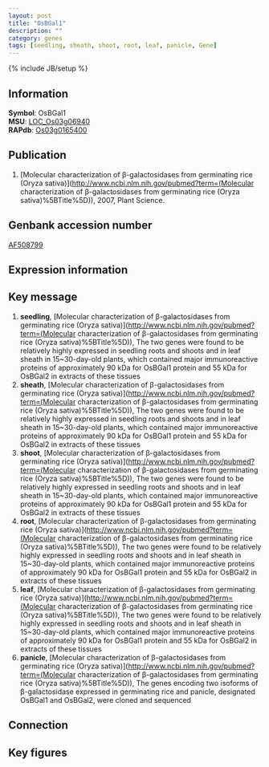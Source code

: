```yaml
---
layout: post
title: "OsBGal1"
description: ""
category: genes
tags: [seedling, sheath, shoot, root, leaf, panicle, Gene]
---
```

{% include JB/setup %}

## Information
__Symbol__: OsBGal1  
__MSU__: [LOC_Os03g06940](http://rice.plantbiology.msu.edu/cgi-bin/ORF_infopage.cgi?orf=LOC_Os03g06940)  
__RAPdb__: [Os03g0165400](http://rapdb.dna.affrc.go.jp/viewer/gbrowse_details/irgsp1?name=Os03g0165400)  

## Publication
1. [Molecular characterization of β-galactosidases from germinating rice (Oryza sativa)](http://www.ncbi.nlm.nih.gov/pubmed?term=(Molecular characterization of β-galactosidases from germinating rice (Oryza sativa)%5BTitle%5D)), 2007, Plant Science.

## Genbank accession number
[AF508799](http://www.ncbi.nlm.nih.gov/nuccore/AF508799)

## Expression information

## Key message
1. __seedling__, [Molecular characterization of β-galactosidases from germinating rice (Oryza sativa)](http://www.ncbi.nlm.nih.gov/pubmed?term=(Molecular characterization of β-galactosidases from germinating rice (Oryza sativa)%5BTitle%5D)),  The two genes were found to be relatively highly expressed in seedling roots and shoots and in leaf sheath in 15~30-day-old plants, which contained major immunoreactive proteins of approximately 90 kDa for OsBGal1 protein and 55 kDa for OsBGal2 in extracts of these tissues
2. __sheath__, [Molecular characterization of β-galactosidases from germinating rice (Oryza sativa)](http://www.ncbi.nlm.nih.gov/pubmed?term=(Molecular characterization of β-galactosidases from germinating rice (Oryza sativa)%5BTitle%5D)),  The two genes were found to be relatively highly expressed in seedling roots and shoots and in leaf sheath in 15~30-day-old plants, which contained major immunoreactive proteins of approximately 90 kDa for OsBGal1 protein and 55 kDa for OsBGal2 in extracts of these tissues
3. __shoot__, [Molecular characterization of β-galactosidases from germinating rice (Oryza sativa)](http://www.ncbi.nlm.nih.gov/pubmed?term=(Molecular characterization of β-galactosidases from germinating rice (Oryza sativa)%5BTitle%5D)),  The two genes were found to be relatively highly expressed in seedling roots and shoots and in leaf sheath in 15~30-day-old plants, which contained major immunoreactive proteins of approximately 90 kDa for OsBGal1 protein and 55 kDa for OsBGal2 in extracts of these tissues
4. __root__, [Molecular characterization of β-galactosidases from germinating rice (Oryza sativa)](http://www.ncbi.nlm.nih.gov/pubmed?term=(Molecular characterization of β-galactosidases from germinating rice (Oryza sativa)%5BTitle%5D)),  The two genes were found to be relatively highly expressed in seedling roots and shoots and in leaf sheath in 15~30-day-old plants, which contained major immunoreactive proteins of approximately 90 kDa for OsBGal1 protein and 55 kDa for OsBGal2 in extracts of these tissues
5. __leaf__, [Molecular characterization of β-galactosidases from germinating rice (Oryza sativa)](http://www.ncbi.nlm.nih.gov/pubmed?term=(Molecular characterization of β-galactosidases from germinating rice (Oryza sativa)%5BTitle%5D)),  The two genes were found to be relatively highly expressed in seedling roots and shoots and in leaf sheath in 15~30-day-old plants, which contained major immunoreactive proteins of approximately 90 kDa for OsBGal1 protein and 55 kDa for OsBGal2 in extracts of these tissues
6. __panicle__, [Molecular characterization of β-galactosidases from germinating rice (Oryza sativa)](http://www.ncbi.nlm.nih.gov/pubmed?term=(Molecular characterization of β-galactosidases from germinating rice (Oryza sativa)%5BTitle%5D)),  The genes encoding two isoforms of β-galactosidase expressed in germinating rice and panicle, designated OsBGal1 and OsBGal2, were cloned and sequenced

## Connection

## Key figures


